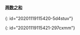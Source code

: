 #### [两数之和](https://leetcode-cn.com/problems/two-sum/)
{: id="20201119115420-5d4stuv"}

{: id="20201119115421-297cxmm"}
